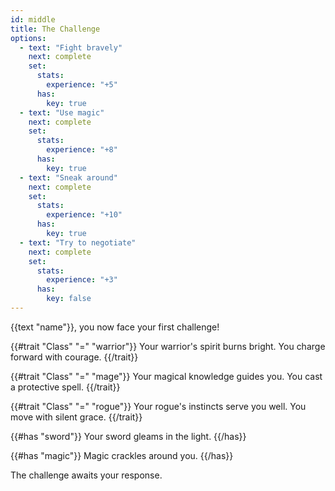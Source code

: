 ```yaml
---
id: middle
title: The Challenge
options:
  - text: "Fight bravely"
    next: complete
    set:
      stats:
        experience: "+5"
      has:
        key: true
  - text: "Use magic"
    next: complete
    set:
      stats:
        experience: "+8"
      has:
        key: true
  - text: "Sneak around"
    next: complete
    set:
      stats:
        experience: "+10"
      has:
        key: true
  - text: "Try to negotiate"
    next: complete
    set:
      stats:
        experience: "+3"
      has:
        key: false
---
```


{{text "name"}}, you now face your first challenge!

{{#trait "Class" "=" "warrior"}}
Your warrior's spirit burns bright. You charge forward with courage.
{{/trait}}

{{#trait "Class" "=" "mage"}}
Your magical knowledge guides you. You cast a protective spell.
{{/trait}}

{{#trait "Class" "=" "rogue"}}
Your rogue's instincts serve you well. You move with silent grace.
{{/trait}}

{{#has "sword"}}
Your sword gleams in the light.
{{/has}}

{{#has "magic"}}
Magic crackles around you.
{{/has}}

The challenge awaits your response.